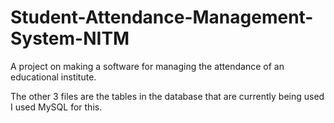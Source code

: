 # Student-Attendance-Management-System-NITM
A project on making a software for managing the attendance of an educational institute.


The other 3 files are the tables in the database that are currently being used
I used MySQL for this.
